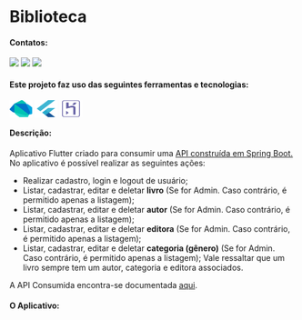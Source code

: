 # Biblioteca

#### Contatos:

<div>
<a href="https://instagram.com/lucas.olisouza" target="_blank"><img src="https://img.shields.io/badge/-Instagram-%23E4405F?style=for-the-badge&logo=instagram&logoColor=white" target="_blank"></a>
<a href = "mailto:lycasoliveira@gmail.com"><img src="https://img.shields.io/badge/Gmail-D14836?style=for-the-badge&logo=gmail&logoColor=white" target="_blank"></a>
<a href="https://www.linkedin.com/in/lucas-oliveira-de-souza-0318a5174" target="_blank"><img src="https://img.shields.io/badge/-LinkedIn-%230077B5?style=for-the-badge&logo=linkedin&logoColor=white" target="_blank"></a>   
</div>

#### Este projeto faz uso das seguintes ferramentas e tecnologias:

<img align="center" title="Dart" height="30" width="40" src="https://raw.githubusercontent.com/devicons/devicon/master/icons/dart/dart-original.svg">  <img align="center" title="Flutter" height="30" width="40" src="https://raw.githubusercontent.com/devicons/devicon/master/icons/flutter/flutter-original.svg"> <img align="center" title="Heroku" height="30" width="40" src="https://raw.githubusercontent.com/devicons/devicon/master/icons/heroku/heroku-original.svg">

#### Descrição:
Aplicativo Flutter criado para consumir uma [API construída em Spring Boot.](https://github.com/lucasoliveirasouza/biblioteca-API)  <br>
No aplicativo é possível realizar as seguintes ações:
* Realizar cadastro, login e logout de usuário;
* Listar, cadastrar, editar e deletar **livro** (Se for Admin. Caso contrário, é permitido apenas a listagem);
* Listar, cadastrar, editar e deletar **autor** (Se for Admin. Caso contrário, é permitido apenas a listagem);
* Listar, cadastrar, editar e deletar **editora** (Se for Admin. Caso contrário, é permitido apenas a listagem);
* Listar, cadastrar, editar e deletar **categoria (gênero)** (Se for Admin. Caso contrário, é permitido apenas a listagem);
Vale ressaltar que um livro sempre tem um autor, categoria e editora associados.

A API Consumida encontra-se documentada [aqui](https://biblioteca-luc.herokuapp.com/swagger-ui.html).

#### O Aplicativo:


<div align="center">
  
  
<div>


